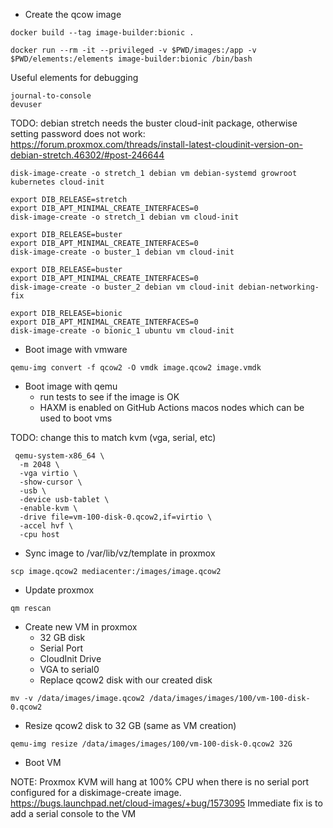 - Create the qcow image
  
```
docker build --tag image-builder:bionic .
```
  
```
docker run --rm -it --privileged -v $PWD/images:/app -v $PWD/elements:/elements image-builder:bionic /bin/bash
```

Useful elements for debugging
```
journal-to-console
devuser
```

TODO: debian stretch needs the buster cloud-init package, otherwise setting password does not work:
https://forum.proxmox.com/threads/install-latest-cloudinit-version-on-debian-stretch.46302/#post-246644

```
disk-image-create -o stretch_1 debian vm debian-systemd growroot kubernetes cloud-init

export DIB_RELEASE=stretch
export DIB_APT_MINIMAL_CREATE_INTERFACES=0
disk-image-create -o stretch_1 debian vm cloud-init

export DIB_RELEASE=buster
export DIB_APT_MINIMAL_CREATE_INTERFACES=0
disk-image-create -o buster_1 debian vm cloud-init 

export DIB_RELEASE=buster
export DIB_APT_MINIMAL_CREATE_INTERFACES=0
disk-image-create -o buster_2 debian vm cloud-init debian-networking-fix

export DIB_RELEASE=bionic
export DIB_APT_MINIMAL_CREATE_INTERFACES=0
disk-image-create -o bionic_1 ubuntu vm cloud-init
```

- Boot image with vmware

```
qemu-img convert -f qcow2 -O vmdk image.qcow2 image.vmdk
```

- Boot image with qemu
  - run tests to see if the image is OK
  - HAXM is enabled on GitHub Actions macos nodes
    which can be used to boot vms

TODO: change this to match kvm (vga, serial, etc)
```
 qemu-system-x86_64 \
  -m 2048 \
  -vga virtio \
  -show-cursor \
  -usb \
  -device usb-tablet \
  -enable-kvm \
  -drive file=vm-100-disk-0.qcow2,if=virtio \
  -accel hvf \
  -cpu host
```

- Sync image to /var/lib/vz/template in proxmox

```
scp image.qcow2 mediacenter:/images/image.qcow2
```

- Update proxmox

```
qm rescan
```

- Create new VM in proxmox
  - 32 GB disk
  - Serial Port
  - CloudInit Drive
  - VGA to serial0
  - Replace qcow2 disk with our created disk

```
mv -v /data/images/image.qcow2 /data/images/images/100/vm-100-disk-0.qcow2
```

- Resize qcow2 disk to 32 GB (same as VM creation)

```
qemu-img resize /data/images/images/100/vm-100-disk-0.qcow2 32G
```

- Boot VM

NOTE: Proxmox KVM will hang at 100% CPU when there is no serial port configured for a diskimage-create image.
https://bugs.launchpad.net/cloud-images/+bug/1573095
Immediate fix is to add a serial console to the VM
